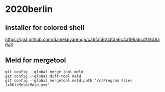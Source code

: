 # 2020berlin

## Installer for colored shell 
https://gist.github.com/danielalvarenga/ca6fa592483a6c4a198abcdf1848a6a3

## Meld for mergetool
```
git config --global merge.tool meld
git config --global diff-tool meld
git config --global mergetool.meld.path '/c/Program Files (x86)/Meld/Meld.exe'
```
